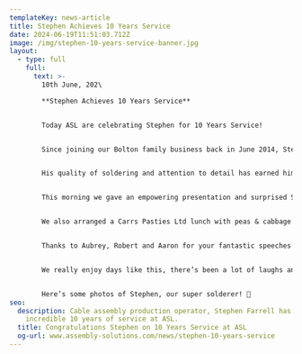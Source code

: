 ```yaml
---
templateKey: news-article
title: Stephen Achieves 10 Years Service
date: 2024-06-19T11:51:03.712Z
image: /img/stephen-10-years-service-banner.jpg
layout:
  - type: full
    full:
      text: >-
        10th June, 202\

        **Stephen Achieves 10 Years Service**


        Today ASL are celebrating Stephen for 10 Years Service!


        Since joining our Bolton family business back in June 2014, Stephen has become a super skilled cable assembly production operator.


        His quality of soldering and attention to detail has earned him extensive credibility throughout the company - so I’ll not talk about that one time when he picked up the wrong end of the soldering iron! Ouch 😅


        This morning we gave an empowering presentation and surprised Stephen to a £250 Amazon voucher, box of Kopparberg, and a card signed by everyone.


        We also arranged a Carrs Pasties Ltd lunch with peas & cabbage for all 90 staff, which was absolutely delicious (highly recommend the steak!)


        Thanks to Aubrey, Robert and Aaron for your fantastic speeches and making Stephen feel special, he has done so much for the company and been a key player to some significant customers over the past 10 years.


        We really enjoy days like this, there’s been a lot of laughs and some happy grateful tears!


        Here’s some photos of Stephen, our super solderer! 💪
seo:
  description: Cable assembly production operator, Stephen Farrell has achieved an
    incredible 10 years of service at ASL.
  title: Congratulations Stephen on 10 Years Service at ASL
  og-url: www.assembly-solutions.com/news/stephen-10-years-service
---
```


